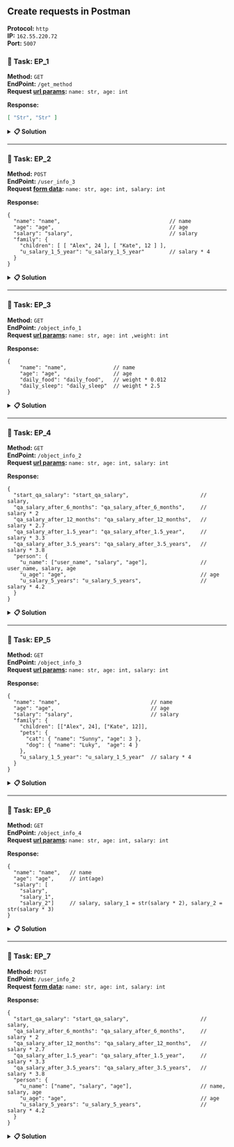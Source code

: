 ## Create requests in Postman

**Protocol:** `http` <br>
**IP:** `162.55.220.72` <br>
**Port:** `5007` <br>

### 📜 Task: EP_1

**Method:** `GET` <br>
**EndPoint:** `/get_method` <br>
**Request <u>url params</u>:** `name: str, age: int`

**Response:**

```json
[ "Str", "Str" ]
```

<details>
<summary><a><b>📋 Solution</b></a></summary>

Send GET request with Query Params

```url
http://162.55.220.72:5007/get_method?name=Mark&age=25
```

📋 Query Params

```text
?name=Mark&age=25
```

**Response:**

```json5
[ "Mark", "25" ]
```

<details>
<summary><a><b>📊 Tests</b></a></summary>

```js
const reqName = 'EP_1 - ';
const reqData = pm.request.url.query;     // Getting the request parameters
const responseData = pm.response.json();  // Getting the JSON data from the response

pm.test(`${reqName} Step - 1 - Response status code is 200`, function () {
  pm.response.to.have.status(200);        // Checking that the response status code is 200
});

pm.test(`${reqName} Step - 2 - Response matches the expected response`, function () {

  let age = String(reqData.find(param => param.key === "age").value);
  let name = String(reqData.find(param => param.key === "name").value);

  let expectedResponse = [ name, age ];

  pm.expect(responseData).to.eql(expectedResponse);
});
```
</details>
</details>

<hr>

### 📜 Task: EP_2

**Method:** `POST` <br>
**EndPoint:** `/user_info_3` <br>
**Request <u>form data</u>:** `name: str, age: int, salary: int` 

**Response:**

```json5
{
  "name": "name",                                   // name 
  "age": "age",                                     // age 
  "salary": "salary",                               // salary
  "family": {
    "children": [ [ "Alex", 24 ], [ "Kate", 12 ] ],
    "u_salary_1_5_year": "u_salary_1_5_year"        // salary * 4
  }
}
```

<details>
<summary><a><b>📋 Solution</b></a></summary>

```url
http://162.55.220.72:5007/user_info_3
```

**Body:** `form-data`

```json5
{
  mode: "formdata",
  formdata: [
    { key: "name",    value: "Mark",  type: "text" },
    { key: "age",     value: "25",    type: "text" },
    { key: "salary",  value: "12500", type: "text" }
  ],
  options: {
    raw: {
      language: "json"
    }
  }
}
```

**Response:**

```json
{
  "age": "25",
  "family": {
    "children": [ [ "Alex", 24 ], [ "Kate", 12 ] ],
    "u_salary_1_5_year": 50000
  },
  "name": "Mark",
  "salary": 12500
}
```

<details>
<summary><a><b>📊 Tests</b></a></summary>

```js
const testName = 'EP_2 - Step -';

const requestData = pm.request.body;
const responseData = pm.response.json();

pm.test(`${testName} 1 - Check if mode is formdata`, function () {
  pm.expect(requestData.mode).to.eql("formdata");
});

pm.test(`${testName} 2 - Check formdata values`, function () {
  pm.expect(requestData.formdata).to.not.be.undefined; // Checking that formData exists
  pm.expect(requestData.formdata).to.not.be.empty; // Checking that formData is not an empty object
});

pm.test(`${testName} 3 - Response status code is 200`, function () {
  pm.response.to.have.status(200);
});

pm.test(`${testName} 4 - Response properties is not undefined`, function () {
  pm.expect(responseData).to.not.be.undefined;
});

pm.test(`${testName} 5 - Response properties is not empty`, function () {
  pm.expect(responseData).to.not.be.empty;
});

pm.test(`${testName} 6 - Response matches the expected response`, function () {
  let reqData = requestData.formdata;

  let age = String(reqData.find(param => param.key === "age").value);
  let name = String(reqData.find(param => param.key === "name").value);
  let salary = Number(reqData.find(param => param.key === "salary").value);
  let u_salary_1_5_year = salary * 4;

  let expectedResponse = {
    "age": age,
    "name": name,
    "salary": salary,
    "family": {
      "children": [
        ["Alex", 24],
        ["Kate", 12]
      ],
      "u_salary_1_5_year": u_salary_1_5_year
    }
  };

  pm.expect(responseData).to.eql(expectedResponse);
});

pm.test(`${testName} 7 - Checking for required expected keys`, function () {
  pm.expect(responseData).to.have.property('age');
  pm.expect(responseData).to.have.property('family').that.is.an('object');
  pm.expect(responseData.family).to.have.property('children').that.is.an('array');
  pm.expect(responseData.family).to.have.property('u_salary_1_5_year');
  pm.expect(responseData).to.have.property('name');
  pm.expect(responseData).to.have.property('salary');
});
```

</details>
</details>

<hr>

### 📜 Task: EP_3

**Method:** `GET` <br>
**EndPoint:** `/object_info_1` <br>
**Request <u>url params</u>:** `name: str, age: int ,weight: int`

**Response:**

```json5
{
    "name": "name",               // name
    "age": "age",                 // age
    "daily_food": "daily_food",   // weight * 0.012
    "daily_sleep": "daily_sleep"  // weight * 2.5
}
```

<details>
<summary><a><b>📋 Solution</b></a></summary>

Send GET request with Query Params
```url
http://162.55.220.72:5007/object_info_1?name=Mark&weight=45
```

Query Params
```text
?name=Mark&age=25&weight=45
```

**Response:**
```json
{
  "age": 25,
  "daily_food": 0.54,
  "daily_sleep": 112.5,
  "name": "Mark"
}
```

<details>
<summary><a><b>📊 Tests</b></a></summary>

```js
const testName = 'EP_3 - ';
const reqData = pm.request.url.query;     // Getting the request parameters
const responseData = pm.response.json();  // Getting the JSON data from the response
console.log(reqData)

pm.test(`${testName} Step - 1 - Response status code is 200`, function () {
    pm.response.to.have.status(200);    // Checking that the response status code is 200
});

pm.test(`${testName} Step - 2 - Response matches the expected response`, function () {

    let age = Number(reqData.find(param => param.key === "age").value);
    let name = String(reqData.find(param => param.key === "name").value);
    let weight = Number(reqData.find(param => param.key === "weight").value);
    let daily_food = weight * 0.012;
    let daily_sleep = weight * 2.5;

    let expectedResponse = {
        "name": name,
        "age": age,
        "daily_food": daily_food,
        "daily_sleep": daily_sleep
    };

    pm.expect(responseData).to.eql(expectedResponse);
});
```

</details>
</details>

<hr>

### 📜 Task: EP_4

**Method:** `GET` <br>
**EndPoint:** `/object_info_2` <br>
**Request <u>url params</u>:** `name: str, age: int, salary: int`

**Response:**
```json5
{
  "start_qa_salary": "start_qa_salary",                       // salary,
  "qa_salary_after_6_months": "qa_salary_after_6_months",     // salary * 2
  "qa_salary_after_12_months": "qa_salary_after_12_months",   // salary * 2.7
  "qa_salary_after_1.5_year": "qa_salary_after_1.5_year",     // salary * 3.3
  "qa_salary_after_3.5_years": "qa_salary_after_3.5_years",   // salary * 3.8
  "person": {
    "u_name": ["user_name", "salary", "age"],                 // user_name, salary, age
    "u_age": "age",                                           // age
    "u_salary_5_years": "u_salary_5_years",                   // salary * 4.2
  }
}
```

<details>
<summary><a><b>📋 Solution</b></a></summary>

Send GET request with Query Params
```url
http://162.55.220.72:5007/object_info_2?name=Mark&age=25&salary=12500
```

Query Params
```text
?name=Mark&age=25&salary=12500
```

**Response:**
```json5
{
  "person": {
    "u_age": 25,
    "u_name": [
      "Mark",
      12500,
      25
    ],
    "u_salary_5_years": 52500.0
  },
  "qa_salary_after_1.5_year": 41250.0,
  "qa_salary_after_12_months": 33750.0,
  "qa_salary_after_3.5_years": 47500.0,
  "qa_salary_after_6_months": 25000,
  "start_qa_salary": 12500
}
```

<details>
<summary><a><b>📊 Tests</b></a></summary>

```js
const reqName = 'EP_4 - ';
const reqData = pm.request.url.query;     // Getting the request parameters
const responseData = pm.response.json();  // Getting the JSON data from the response
console.log(reqData)

pm.test(`${reqName} Step - 1 - Response status code is 200`, function () {
    pm.response.to.have.status(200);    // Checking that the response status code is 200
});

pm.test(`${reqName} Step - 2 - Response matches the expected response`, function () {

    let age = Number(reqData.find(param => param.key === "age").value);
    let name = String(reqData.find(param => param.key === "name").value);
    let salary = Number(reqData.find(param => param.key === "salary").value);
    
    let u_salary_5_years = Number((salary * 4.2).toFixed(1));
    let qa_salary_after_1_5_year = Number((salary * 3.3).toFixed(1));
    let qa_salary_after_12_months = Number((salary * 2.7).toFixed(1));
    let qa_salary_after_3_5_years = Number((salary * 3.8).toFixed(1));
    let qa_salary_after_6_months = Number(salary * 2);

    let expectedResponse = {
        "person": {
            "u_age": age,
            "u_name": [ 
                name, 
                salary, 
                age 
            ],
            "u_salary_5_years": u_salary_5_years
        },
        "qa_salary_after_1.5_year": qa_salary_after_1_5_year,
        "qa_salary_after_12_months": qa_salary_after_12_months,
        "qa_salary_after_3.5_years": qa_salary_after_3_5_years,
        "qa_salary_after_6_months": qa_salary_after_6_months,
        "start_qa_salary": salary
    };

    pm.expect(responseData).to.deep.eql(expectedResponse);
});
```

</details>
</details>

<hr>

### 📜 Task: EP_5

**Method:** `GET` <br>
**EndPoint:** `/object_info_3` <br>
**Request <u>url params</u>:** `name: str, age: int, salary: int`

**Response:**
```json5
{
  "name": "name",                             // name
  "age": "age",                               // age
  "salary": "salary",                         // salary
  "family": {
    "children": [["Alex", 24], ["Kate", 12]],
    "pets": {
      "cat": { "name": "Sunny", "age": 3 },
      "dog": { "name": "Luky",  "age": 4 }
    },
    "u_salary_1_5_year": "u_salary_1_5_year"  // salary * 4
  }
}
```

<details>
<summary><a><b>📋 Solution</b></a></summary>

Send GET request with Query Params
```url
http://162.55.220.72:5007/object_info_3?name=Mark&age=25&salary=12500
```

Query Params
```text
?name=Mark&age=25&salary=12500
```

**Response:**
```json5
{
  "age": "25",
  "family": {
    "children": [
      [ "Alex", 24 ],
      [ "Kate", 12 ]
    ],
    "pets": {
      "cat": { "age": 3, "name": "Sunny" },
      "dog": { "age": 4, "name": "Luky" }
    },
    "u_salary_1_5_year": 50000
  },
  "name": "Mark",
  "salary": 12500
}
```

<details>
<summary><a><b>📊 Tests</b></a></summary>

```js
const reqName = 'EP_5 - ';
const reqData = pm.request.url.query;     // Getting the request parameters
const responseData = pm.response.json();  // Getting the JSON data from the response

pm.test(`${reqName} Step - 1 - Response status code is 200`, function () {
    pm.response.to.have.status(200);    // Checking that the response status code is 200
});

pm.test(`${reqName} Step - 2 - Response matches the expected response`, function () {

    let age = String(reqData.find(param => param.key === "age").value);
    let name = String(reqData.find(param => param.key === "name").value);
    let salary = Number(reqData.find(param => param.key === "salary").value);

    let u_salary_1_5_year = Number(salary * 4);

    let expectedResponse = {
        "age": age,
        "family": {
            "children": [ [ "Alex", 24 ], [ "Kate", 12 ] ],
            "pets": {
                "cat": { "age": 3, "name": "Sunny" },
                "dog": { "age": 4, "name": "Luky" }
            },
            "u_salary_1_5_year": u_salary_1_5_year
        },
        "name": name,
        "salary": salary
    };

    pm.expect(responseData).to.eql(expectedResponse);
});
```

</details>
</details>

<hr>

### 📜 Task: EP_6

**Method:** `GET` <br>
**EndPoint:** `/object_info_4` <br>
**Request <u>url params</u>:** `name: str, age: int, salary: int`

**Response:**
```json5
{
  "name": "name",   // name
  "age": "age",     // int(age)
  "salary": [
    "salary", 
    "salary_1", 
    "salary_2"]     // salary, salary_1 = str(salary * 2), salary_2 = str(salary * 3)
}
```

<details>
<summary><a><b>📋 Solution</b></a></summary>

Send GET request with Query Params
```url
http://162.55.220.72:5007/object_info_4?name=Mark&age=25&salary=12500
```

Query Params
```text
?name=Mark&age=25&salary=12500
```

**Response:**
```json5
{
  "age": 25,
  "name": "Mark",
  "salary": [ 12500, "25000", "37500" ]
}
```

<details>
<summary><a><b>📊 Tests</b></a></summary>

```js
const reqName = 'EP_6 - ';
const reqData = pm.request.url.query;     // Getting the request parameters
const responseData = pm.response.json();  // Getting the JSON data from the response

pm.test(`${reqName} Step - 1 - Response status code is 200`, function () {
    pm.response.to.have.status(200);    // Checking that the response status code is 200
});

pm.test(`${reqName} Step - 2 - Response matches the expected response`, function () {

    let age = Number(reqData.find(param => param.key === "age").value);
    let name = String(reqData.find(param => param.key === "name").value);
    let salary = Number(reqData.find(param => param.key === "salary").value);

    let salary_prop_1 = String(salary * 2);
    let salary_prop_2 = String(salary * 3);

    let expectedResponse = {
        "age": age,
        "name": name,
        "salary": [ salary, salary_prop_1, salary_prop_2 ]
    };

    pm.expect(responseData).to.eql(expectedResponse);
});
```

</details>
</details>

<hr>

### 📜 Task: EP_7

**Method:** `POST` <br>
**EndPoint:** `/user_info_2` <br>
**Request <u>form data</u>:** `name: str, age: int, salary: int`

**Response:**

```json5
{
  "start_qa_salary": "start_qa_salary",                       // salary,
  "qa_salary_after_6_months": "qa_salary_after_6_months",     // salary * 2
  "qa_salary_after_12_months": "qa_salary_after_12_months",   // salary * 2.7
  "qa_salary_after_1.5_year": "qa_salary_after_1.5_year",     // salary * 3.3
  "qa_salary_after_3.5_years": "qa_salary_after_3.5_years",   // salary * 3.8
  "person": {
    "u_name": ["name", "salary", "age"],                      // name, salary, age
    "u_age": "age",                                           // age
    "u_salary_5_years": "u_salary_5_years",                   // salary * 4.2
  }
}
```

<details>
<summary><a><b>📋 Solution</b></a></summary>

```url
http://162.55.220.72:5007/user_info_2
```
**Body:** `form-data`

```json5
{
  mode: "formdata",
  formdata: [
    { key: "name",    value: "Mark",  type: "text" },
    { key: "age",     value: "25",    type: "text" },
    { key: "salary",  value: "12500", type: "text" }
  ],
  options: {
    raw: {
      language: "json"
    }
  }
}
```

**Response:**

```json5
{
    "person": {
        "u_age": 25,
        "u_name": [ "Mark", 12500, 25 ],
        "u_salary_5_years": 52500.0
    },
    "qa_salary_after_1.5_year": 41250.0,
    "qa_salary_after_12_months": 33750.0,
    "qa_salary_after_3.5_years": 47500.0,
    "qa_salary_after_6_months": 25000,
    "start_qa_salary": 12500
}
```

<details>
<summary><a><b>📊 Tests</b></a></summary>

```js
const reqName = 'EP_7 - ';
const reqData = pm.request.body.formdata;     // Getting the request parameters
const responseData = pm.response.json();      // Getting the JSON data from the response

pm.test(`${reqName} Step - 1 - Response status code is 200`, function () {
    pm.response.to.have.status(200);          // Checking that the response status code is 200
});

pm.test(`${reqName} Step - 2 - Response matches the expected response`, function () {

    let age = Number(reqData.find(param => param.key === "age").value);
    let name = String(reqData.find(param => param.key === "name").value);
    let salary = Number(reqData.find(param => param.key === "salary").value);
    
    let u_salary_5_years = Number((salary * 4.2).toFixed(1));
    let qa_salary_after_1_5_year = Number((salary * 3.3).toFixed(1));
    let qa_salary_after_12_months = Number((salary * 2.7).toFixed(1));
    let qa_salary_after_3_5_years = Number((salary * 3.8).toFixed(1));
    let qa_salary_after_6_months = Number(salary * 2);

    let expectedResponse = {
        "person": {
            "u_age": age,
            "u_name": [ 
                name, 
                salary, 
                age 
            ],
            "u_salary_5_years": u_salary_5_years
        },
        "qa_salary_after_1.5_year": qa_salary_after_1_5_year,
        "qa_salary_after_12_months": qa_salary_after_12_months,
        "qa_salary_after_3.5_years": qa_salary_after_3_5_years,
        "qa_salary_after_6_months": qa_salary_after_6_months,
        "start_qa_salary": salary
    };

    pm.expect(responseData).to.eql(expectedResponse);
});
```

</details>
</details>
